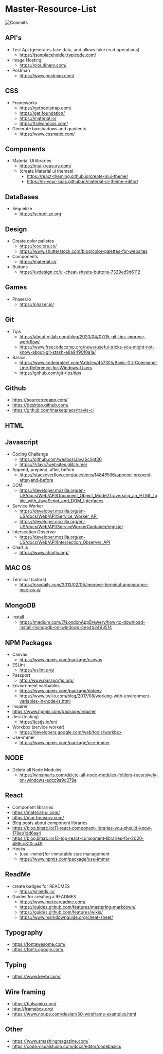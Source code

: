 # Master-Resource-List
![Commits](https://img.shields.io/github/last-commit/fomiller/Master-Resource-List)

## API's
* Test Api (generates fake data, and allows fake crud operations)
  * https://jsonplaceholder.typicode.com/
* Image Hosting
  * https://cloudinary.com/
* Postman
  * https://www.postman.com/

## CSS 
* Frameworks
  * https://getbootstrap.com/
  * https://get.foundation/
  * https://material.io/
  * https://tailwindcss.com/
* Generate boxshadows and gradients.
  * https://www.cssmatic.com/

## Components
* Material Ui libraries
  * https://mui-treasury.com/
  * (create Material ui themes)
    * https://react-theming.github.io/create-mui-theme/
    * https://in-your-saas.github.io/material-ui-theme-editor/

## DataBases
* Sequelize
  * https://sequelize.org

## Design
* Create color palletes 
  * https://coolors.co/
  * https://www.shutterstock.com/blog/color-palettes-for-websites
* Components
  * https://material.io/
* Buttons
  * https://uxdesign.cc/ui-cheat-sheets-buttons-7329ed9d6112

## Games
* Phaser.io
  * https://phaser.io/

## Git
* Tips
  * https://about.gitlab.com/blog/2020/04/07/15-git-tips-improve-workflow/
  * https://www.freecodecamp.org/news/useful-tricks-you-might-not-know-about-git-stash-e8a9490f0a1a/
* Basics
  * https://www.codeproject.com/Articles/457305/Basic-Git-Command-Line-Reference-for-Windows-Users
  * https://github.com/git-tips/tips

## Github
* https://sourcetreeapp.com/
* https://desktop.github.com/
* https://github.com/marketplace/travis-ci

## HTML

## Javascript
* Coding Challenge
  * https://github.com/wesbos/JavaScript30
  * https://7days7websites.glitch.me/
* Append, prepend, after, before
  * https://stackoverflow.com/questions/14846506/append-prepend-after-and-before
* DOM
  * https://developer.mozilla.org/en-US/docs/Web/API/Document_Object_Model/Traversing_an_HTML_table_with_JavaScript_and_DOM_Interfaces
* Service Worker
  * https://developer.mozilla.org/en-US/docs/Web/API/Service_Worker_API
  * https://developer.mozilla.org/en-US/docs/Web/API/ServiceWorkerContainer/register
* Intersection Observer
  * https://developer.mozilla.org/en-US/docs/Web/API/Intersection_Observer_API
* Chart.js
  * https://www.chartjs.org/

## MAC OS
* Terminal (colors)
  * https://osxdaily.com/2013/02/05/improve-terminal-appearance-mac-os-x/

## MongoDB
* Install
  * https://medium.com/@LondonAppBrewery/how-to-download-install-mongodb-on-windows-4ee4b3493514

## NPM Packages
* Canvas
  * https://www.npmjs.com/package/canvas
* ESLint
  * https://eslint.org/
* Passport
  * http://www.passportjs.org/
* Enviornment varibables
  * https://www.npmjs.com/package/dotenv
  * https://www.twilio.com/blog/2017/08/working-with-environment-variables-in-node-js.html
* Inquirer
 * https://www.npmjs.com/package/inquirer
* Jest (testing)
  * https://jestjs.io/en/
* Workbox (service worker)
  * https://developers.google.com/web/tools/workbox
* Use-immer
  * https://www.npmjs.com/package/use-immer

## NODE
* Delete all Node Modules
  * https://winsmarts.com/delete-all-node-modules-folders-recursively-on-windows-edcc9a9c079e

## React
* Component libraries
 * https://material-ui.com/
 * https://mui-treasury.com/
* Blog posts about component libraries
 * https://blog.bitsrc.io/11-react-component-libraries-you-should-know-178eb1dd6aa4
 * https://blog.bitsrc.io/13-top-react-component-libraries-for-2020-488cc810ca49
* Hooks
  * (use-immer)for immutable stae management
  * https://www.npmjs.com/package/use-immer

## ReadMe 
* create badges for READMES
  * https://shields.io/
* Guides for creating a READMES
  * https://www.makeareadme.com/
  * https://guides.github.com/features/mastering-markdown/
  * https://guides.github.com/features/wikis/
  * https://www.markdownguide.org/cheat-sheet/

## Typography
* https://fontawesome.com/
* https://fonts.google.com/

## Typing
* https://www.keybr.com/

## Wire framing

* https://balsamiq.com/
* http://framebox.org/
* https://www.noupe.com/design/30-wireframe-examples.html


## Other
* https://www.smashingmagazine.com/
* https://code.visualstudio.com/docs/editor/codebasics

